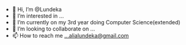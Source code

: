 - 👋 Hi, I’m @Lundeka
- 👀 I’m interested in ...
- 🌱 I’m currently on my 3rd year doing Computer Science(extended)
- 💞️ I’m looking to collaborate on ...
- 📫 How to reach me ...alialundeka@gmail.com

<!---
Lundeka/Lundeka is a ✨ special ✨ repository because its `README.md` (this file) appears on your GitHub profile.
You can click the Preview link to take a look at your changes.
--->
